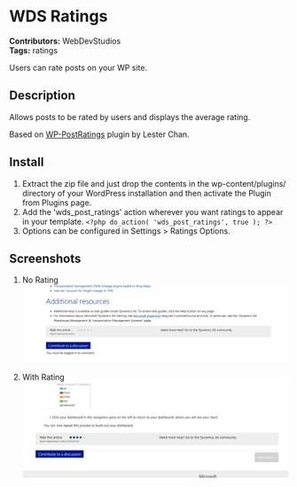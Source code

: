 # WDS Ratings
**Contributors:** WebDevStudios  
**Tags:** ratings  

Users can rate posts on your WP site.

## Description
Allows posts to be rated by users and displays the average rating.

Based on [WP-PostRatings](https://wordpress.org/plugins/wp-postratings/) plugin by Lester Chan.

## Install
1. Extract the zip file and just drop the contents in the wp-content/plugins/ directory of your WordPress installation and then activate the Plugin from Plugins page.
2. Add the 'wds_post_ratings' action wherever you want ratings to appear in your template.
	`<?php do_action( 'wds_post_ratings', true ); ?>`
3. Options can be configured in Settings > Ratings Options.

## Screenshots ##

1. No Rating
![No Rating](https://raw.githubusercontent.com/WebDevStudios/WDS-Ratings/master/screenshot-1.png)

2. With Rating
![With Rating](https://raw.githubusercontent.com/WebDevStudios/WDS-Ratings/master/screenshot-2.png)
